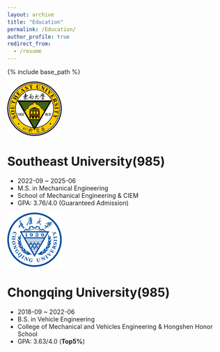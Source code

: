 ```yaml
---
layout: archive
title: "Education"
permalink: /Education/
author_profile: true
redirect_from:
  - /resume
---
```


{% include base_path %}

<img src='/images/seu.png' width='125px'>

Southeast University(985)
======
* 2022-09 ~ 2025-06
* M.S. in Mechanical Engineering
* School of Mechanical Engineering & CIEM
* GPA: 3.76/4.0 (Guaranteed Admission)

<img src='/images/cqu.png' width='125px'>

Chongqing University(985)
======
* 2018-09 ~ 2022-06
* B.S. in Vehicle Engineering
* College of Mechanical and Vehicles Engineering & Hongshen Honor School
* GPA: 3.63/4.0 (**Top5%**)
